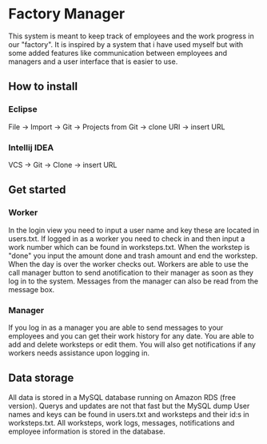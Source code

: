 # Factory Manager

This system is meant to keep track of employees and the work progress in our "factory". It is inspired by a system that i have used myself but with some added features like communication between employees and managers and a user interface that is easier to use. 

## How to install
### Eclipse
File -> Import -> Git -> Projects from Git -> clone URI -> insert URL
### Intellij IDEA
VCS -> Git -> Clone -> insert URL


## Get started

### Worker
In the login view you need to input a user name and key these are located in users.txt. If logged in as a worker you need to check in and then input a work number which can
be found in worksteps.txt. When the workstep is "done" you input the amount done and trash amount and end the workstep. When the day is over the worker checks out. Workers are able to use the call manager button to send anotification to their manager 
as soon as they log in to the system. Messages from the manager can also be read from the message box.

### Manager
If you log in as a manager you are able to send messages to your employees and you can get their work history for any date. You are able to add and delete worksteps or edit them. You will also get notifications if
any workers needs assistance upon logging in.

## Data storage
All data is stored in a MySQL database running on Amazon RDS (free version). Querys and updates are not that fast but the MySQL dump 
User names and keys can be found in users.txt and worksteps and their id:s in worksteps.txt.
All worksteps, work logs, messages, notifications and employee information is stored in the database.


